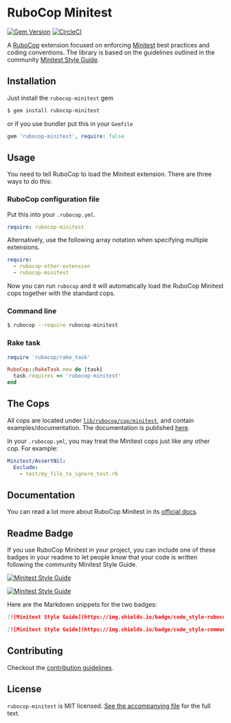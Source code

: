 # RuboCop Minitest

[![Gem Version](https://badge.fury.io/rb/rubocop-minitest.svg)](https://badge.fury.io/rb/rubocop-minitest)
[![CircleCI](https://circleci.com/gh/rubocop/rubocop-minitest.svg?style=svg)](https://circleci.com/gh/rubocop/rubocop-minitest)

A [RuboCop](https://github.com/rubocop/rubocop) extension focused on enforcing [Minitest](https://github.com/minitest/minitest) best practices and coding conventions.
The library is based on the guidelines outlined in the community [Minitest Style Guide](https://minitest.rubystyle.guide).

## Installation

Just install the `rubocop-minitest` gem

```sh
$ gem install rubocop-minitest
```

or if you use bundler put this in your `Gemfile`

```ruby
gem 'rubocop-minitest', require: false
```

## Usage

You need to tell RuboCop to load the Minitest extension. There are three
ways to do this:

### RuboCop configuration file

Put this into your `.rubocop.yml`.

```yaml
require: rubocop-minitest
```

Alternatively, use the following array notation when specifying multiple extensions.

```yaml
require:
  - rubocop-other-extension
  - rubocop-minitest
```

Now you can run `rubocop` and it will automatically load the RuboCop Minitest
cops together with the standard cops.

### Command line

```sh
$ rubocop --require rubocop-minitest
```

### Rake task

```ruby
require 'rubocop/rake_task'

RuboCop::RakeTask.new do |task|
  task.requires << 'rubocop-minitest'
end
```

## The Cops

All cops are located under
[`lib/rubocop/cop/minitest`](lib/rubocop/cop/minitest), and contain
examples/documentation. The documentation is published [here](https://docs.rubocop.org/rubocop-minitest/).

In your `.rubocop.yml`, you may treat the Minitest cops just like any other
cop. For example:

```yaml
Minitest/AssertNil:
  Exclude:
    - test/my_file_to_ignore_test.rb
```

## Documentation

You can read a lot more about RuboCop Minitest in its [official docs](https://docs.rubocop.org/rubocop-minitest/).

## Readme Badge

If you use RuboCop Minitest in your project, you can include one of these badges in your readme to let people know that your code is written following the community Minitest Style Guide.

[![Minitest Style Guide](https://img.shields.io/badge/code_style-rubocop-brightgreen.svg)](https://github.com/rubocop/rubocop-minitest)

[![Minitest Style Guide](https://img.shields.io/badge/code_style-community-brightgreen.svg)](https://minitest.rubystyle.guide)

Here are the Markdown snippets for the two badges:

``` markdown
[![Minitest Style Guide](https://img.shields.io/badge/code_style-rubocop-brightgreen.svg)](https://github.com/rubocop/rubocop-minitest)

[![Minitest Style Guide](https://img.shields.io/badge/code_style-community-brightgreen.svg)](https://minitest.rubystyle.guide)
```

## Contributing

Checkout the [contribution guidelines](CONTRIBUTING.md).

## License

`rubocop-minitest` is MIT licensed. [See the accompanying file](LICENSE.txt) for
the full text.
